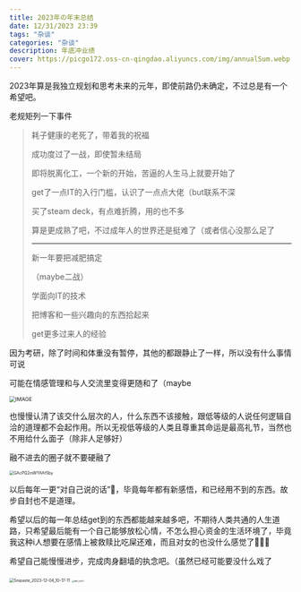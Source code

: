 ```yaml
---
title: 2023年の年末总结
date: 12/31/2023 23:39
tags: "杂谈"
categories: "杂谈"
description: 年底冲业绩
cover: https://picgo172.oss-cn-qingdao.aliyuncs.com/img/annualSum.webp
---
```


2023年算是我独立规划和思考未来的元年，即使前路仍未确定，不过总是有一个希望吧。

老规矩列一下事件
> 耗子健康的老死了，带着我的祝福
>
> 成功度过了一战，即使暂未结局
>
> 即将脱离化工，一个新的开始，苦逼的人生马上就要开始了
>
> get了一点IT的入行门槛，认识了一点点大佬（but联系不深
>
> 买了steam deck，有点难折腾，用的也不多
>
> 算是更成熟了吧，不过成年人的世界还是挺难了（或者信心没那么足了
>
> ------------------------------------------------------------------------------------------------------------------
>
> 新一年要把减肥搞定
>
> （maybe二战）
>
> 学面向IT的技术
>
> 把博客和一些兴趣向的东西拾起来
>
> get更多过来人的经验

因为考研，除了时间和体重没有暂停，其他的都跟静止了一样，所以没有什么事情可说

可能在情感管理和与人交流里变得更随和了（maybe

<img src="https://picgo172.oss-cn-qingdao.aliyuncs.com/img/IMAGE%20.jpg" alt="IMAGE " style="zoom: 67%;" />

也慢慢认清了该交什么层次的人，什么东西不该接触，跟低等级的人说任何逻辑自洽的道理都不会起作用。所以无视低等级的人类且尊重其命运是最高礼节，当然也不用给什么面子（除非人足够好）

融不进去的圈子就不要硬融了

<img src="https://picgo172.oss-cn-qingdao.aliyuncs.com/img/GAcPQ2mWYAAfSby.jpeg" alt="GAcPQ2mWYAAfSby" style="zoom:50%;" />

以后每年一更“对自己说的话”🤣，毕竟每年都有新感悟，和已经用不到的东西。故步自封也不是道理。

希望以后的每一年总结get到的东西都能越来越多吧，不期待人类共通的人生道路，只希望最后能有一个自己能够放松心情，不怎么担心资金的生活环境了，毕竟我这种i人想要在感情上被救赎比吃屎还难，而且对女的也没什么感觉了🤣👉🏻

希望自己能慢慢进步，完成肉身翻墙的执念吧。（虽然已经可能要没什么戏了

<img src="https://picgo172.oss-cn-qingdao.aliyuncs.com/img/Snipaste_2023-12-04_10-17-11.png" alt="Snipaste_2023-12-04_10-17-11" style="zoom:50%;" />

<img src="https://picgo172.oss-cn-qingdao.aliyuncs.com/img/IMG_0673.jpeg" alt="IMG_0673" style="zoom:25%;" />
